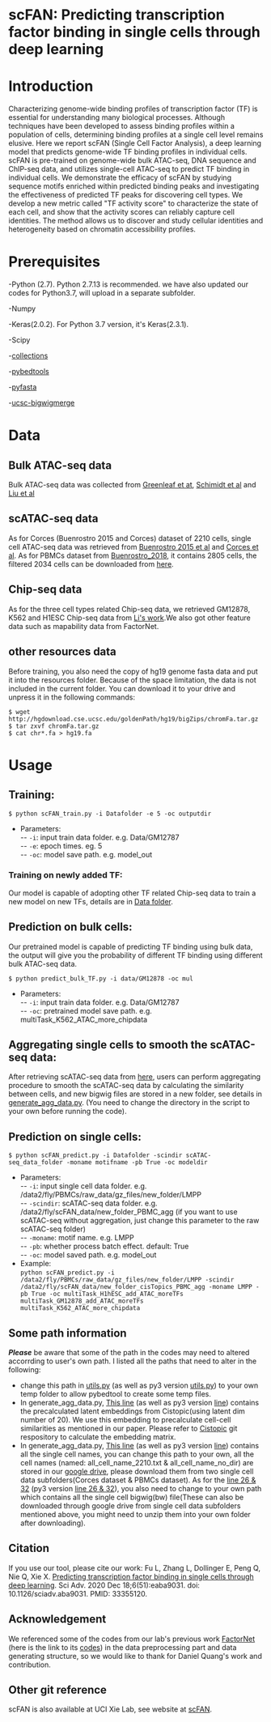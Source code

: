 
# scFAN: Predicting transcription factor binding in single cells through deep learning

# Introduction

Characterizing genome-wide binding profiles of transcription factor (TF) is essential for understanding many biological processes. Although techniques have been developed to assess binding profiles within a population of cells, determining binding profiles at a single cell level remains elusive. Here we report scFAN (Single Cell Factor Analysis), a deep learning model that predicts genome-wide TF binding profiles in individual cells. scFAN is pre-trained on genome-wide bulk ATAC-seq, DNA sequence and ChIP-seq data, and utilizes single-cell ATAC-seq to predict TF binding in individual cells. We demonstrate the efficacy of scFAN by studying sequence motifs enriched within predicted binding peaks and investigating the effectiveness of predicted TF peaks for discovering cell types. We develop a new metric called "TF activity score" to characterize the state of each cell, and show that the activity scores can reliably capture cell identities. The method allows us to discover and study cellular identities and heterogeneity based on chromatin accessibility profiles.

# Prerequisites

-Python (2.7). Python 2.7.13 is recommended. we have also updated our codes for Python3.7, will upload in a separate subfolder. 

-Numpy

-Keras(2.0.2). For Python 3.7 version, it's Keras(2.3.1).

-Scipy

-[collections](https://docs.python.org/2.7/library/collections.html#)

-[pybedtools](https://daler.github.io/pybedtools/main.html)

-[pyfasta](https://pypi.org/project/pyfasta/)

-[ucsc-bigwigmerge](https://anaconda.org/bioconda/ucsc-bigwigmerge)

# Data  
## Bulk ATAC-seq data  
Bulk ATAC-seq data was collected from [Greenleaf et at](https://www.ncbi.nlm.nih.gov/geo/query/acc.cgi?acc=GSE47753), [Schimidt et al](https://www.ncbi.nlm.nih.gov/geo/query/acc.cgi?acc=GSE70482) and [Liu et al](https://www.ahajournals.org/doi/full/10.1161/CIRCRESAHA.116.310456?url_ver=Z39.88-2003&rfr_id=ori%3Arid%3Acrossref.org&rfr_dat=cr_pub%3Dpubmed)
## scATAC-seq data  
As for Corces (Buenrostro 2015 and Corces) dataset of 2210 cells, single cell ATAC-seq data was retrieved from [Buenrostro 2015 et al](https://www.ncbi.nlm.nih.gov/geo/query/acc.cgi?acc=GSE65360) and [Corces et al](https://www.ncbi.nlm.nih.gov/geo/query/acc.cgi?acc=GSE74310). 
As for PBMCs dataset from [Buenrostro_2018](https://www.ncbi.nlm.nih.gov/geo/query/acc.cgi?acc=GSE96772), it contains 2805 cells, the filtered 2034 cells can be downloaded from [here](https://www.dropbox.com/sh/8o8f0xu6cvr46sm/AAB6FMIDvHqnG6h7athgcm5-a/Buenrostro_2018.tar.gz?dl=0).
## Chip-seq data  
As for the three cell types related Chip-seq data, we retrieved GM12878, K562 and H1ESC Chip-seq data from [Li's work](https://genomebiology.biomedcentral.com/articles/10.1186/s13059-019-1642-2#Decs).We also got other feature data such as mapability data from FactorNet.
## other resources data
Before training, you also need the copy of hg19 genome fasta data and put it into the resources folder. Because of the space limitation, the data is not included in the current folder. You can download it to your drive and unpress it in the following commands:  
 <pre><code>$ wget http://hgdownload.cse.ucsc.edu/goldenPath/hg19/bigZips/chromFa.tar.gz 
$ tar zxvf chromFa.tar.gz   
$ cat chr*.fa > hg19.fa 
</code></pre>
# Usage

## Training:
<pre><code>$ python scFAN_train.py -i Datafolder -e 5 -oc outputdir
</code></pre>
* Parameters:  
\-- `-i`: input train data folder. e.g. Data/GM12787  
\-- `-e`: epoch times. eg. 5  
\-- `-oc`: model save path. e.g. model_out  
### Training on newly added TF:
Our model is capable of adopting other TF related Chip-seq data to train a new model on new TFs, details are in [Data folder](https://github.com/sperfu/scFAN/blob/master/Data).  

## Prediction on bulk cells:
Our pretrained model is capable of predicting TF binding using bulk data, the output will give you the probability of different TF binding using different bulk ATAC-seq data.
<pre><code>$ python predict_bulk_TF.py -i data/GM12878 -oc mul
</code></pre>
* Parameters:  
\-- `-i`: input train data folder. e.g. Data/GM12787  
\-- `-oc`: pretrained model save path. e.g. multiTask_K562_ATAC_more_chipdata

## Aggregating single cells to smooth the scATAC-seq data:
After retrieving scATAC-seq data from [here](https://drive.google.com/drive/folders/1R9V53HgpdrjYdFJ04nF_BxjaUfVI7LI1), users can perform aggregating procedure to smooth the scATAC-seq data by calculating the similarity between cells, and new bigwig files are stored in a new folder, see details in [generate_agg_data.py](https://github.com/sperfu/scFAN/blob/master/generate_agg_data.py).  (You need to change the directory in the script to your own before running the code).  
## Prediction on single cells:
<pre><code>$ python scFAN_predict.py -i Datafolder -scindir scATAC-seq_data_folder -moname motifname -pb True -oc modeldir
</code></pre>
* Parameters:  
\-- `-i`: input single cell data folder. e.g. /data2/fly/PBMCs/raw_data/gz_files/new_folder/LMPP  
\-- `-scindir`: scATAC-seq data folder. e.g. /data2/fly/scFAN_data/new_folder_PBMC_agg (if you want to use scATAC-seq without aggregation, just change this parameter to the raw scATAC-seq folder)   
\-- `-moname`: motif name. e.g. LMPP  
\-- `-pb`: whether process batch effect. default: True  
\-- `-oc`: model saved path. e.g. model_out  
* Example:  
 `python scFAN_predict.py -i /data2/fly/PBMCs/raw_data/gz_files/new_folder/LMPP -scindir /data2/fly/scFAN_data/new_folder_cisTopics_PBMC_agg -moname LMPP -pb True -oc multiTask_H1hESC_add_ATAC_moreTFs multiTask_GM12878_add_ATAC_moreTFs multiTask_K562_ATAC_more_chipdata`

## Some path information
<strong><em>Please</em></strong> be aware that some of the path in the codes may need to altered accorrding to user's own path. I listed all the paths that need to alter in the following:

* change this path in [utils.py](https://github.com/sperfu/scFAN/blob/4efa63381702676e44e9582eed5903fda428ec20/utils.py#L14) (as well as py3 version [utils.py](https://github.com/sperfu/scFAN/blob/4efa63381702676e44e9582eed5903fda428ec20/python3_codes/utils.py#L14)) to your own temp folder to allow pybedtool to create some temp files.
* In generate_agg_data.py, [This line](https://github.com/sperfu/scFAN/blob/4efa63381702676e44e9582eed5903fda428ec20/generate_agg_data.py#L56) (as well as py3 version [line](https://github.com/sperfu/scFAN/blob/4efa63381702676e44e9582eed5903fda428ec20/python3_codes/generate_agg_data_py3.py#L56)) contains the precalculated latent embeddings from Cistopic(using latent dim number of 20). We use this embedding to precalculate cell-cell similarities as mentioned in our paper. Please refer to [Cistopic](https://github.com/aertslab/cisTopic/tree/76ba23dedb60042bf9610537a0727100c2d4c486) git respository to calculate the embedding matrix.
* In generate_agg_data.py, [This line](https://github.com/sperfu/scFAN/blob/4efa63381702676e44e9582eed5903fda428ec20/generate_agg_data.py#L59) (as well as py3 version [line](https://github.com/sperfu/scFAN/blob/4efa63381702676e44e9582eed5903fda428ec20/python3_codes/generate_agg_data_py3.py#L59)) contains all the single cell names, you can change this path to your own, all the cell names (named: all_cell_name_2210.txt & all_cell_name_no_dir) are stored in our [google drive](https://drive.google.com/drive/folders/1R9V53HgpdrjYdFJ04nF_BxjaUfVI7LI1), please download them from two single cell data subfolders(Corces dataset & PBMCs dataset). As for the [line 26 & 32](https://github.com/sperfu/scFAN/blob/4efa63381702676e44e9582eed5903fda428ec20/generate_agg_data.py#L26) (py3 version [line 26 & 32](https://github.com/sperfu/scFAN/blob/4efa63381702676e44e9582eed5903fda428ec20/python3_codes/generate_agg_data_py3.py#L26)), you also need to change to your own path which contains all the single cell bigwig(bw) file(These can also be downloaded through google drive from single cell data subfolders mentioned above, you might need to unzip them into your own folder after downloading).



## Citation
If you use our tool, please cite our work: Fu L, Zhang L, Dollinger E, Peng Q, Nie Q, Xie X. [Predicting transcription factor binding in single cells through deep learning](https://advances.sciencemag.org/content/6/51/eaba9031). Sci Adv. 2020 Dec 18;6(51):eaba9031. doi: 10.1126/sciadv.aba9031. PMID: 33355120.

## Acknowledgement
We referenced some of the codes from our lab's previous work [FactorNet](https://www.sciencedirect.com/science/article/pii/S1046202318303293) (here is the link to its [codes](https://github.com/uci-cbcl/FactorNet)) in the data preprocessing part and data generating structure, so we would like to thank for Daniel Quang's work and contribution.  

## Other git reference  
scFAN is also available at UCI Xie Lab, see website at [scFAN](https://github.com/uci-cbcl/scFAN).
 

